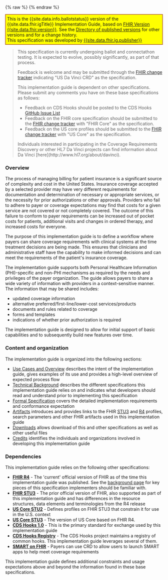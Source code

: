 {% raw %}
{% endraw %}
<!--ReleaseHeader-->
<p style="background-color: yellow; border: 1px solid maroon; padding: 5px;">
  This is the {{site.data.info.ballotstatus}} version of the {{site.data.fhir.igTitle}} Implementation Guide,  based on <a href="{{site.data.fhir.path}}">FHIR Version {{site.data.fhir.version}}</a>.  
  See the <a href="{{site.data.fhir.canonical}}/history.html">Directory of published versions</a> for other versions and for a change history.<br/>
  This specification was developed by <a href="{{site.data.fhir.ig.contact[0].telecom[0]}}">{{site.data.fhir.ig.publisher}}</a>
</p>
<!--EndReleaseHeader-->
<blockquote class="stu-note">
<p>
This specification is currently undergoing ballot and connectathon testing.  It is expected to evolve, possibly significantly, as part of that process.
</p>
<p>
Feedback is welcome and may be submitted through the <a href="http://hl7.org/fhir-issues">FHIR change tracker</a> indicating "US Da Vinci CRD" as the specification.
</p>
<p>
This implementation guide is dependent on other specifications.  Please submit any comments you have on these base specifications as follows:
</p>
<ul>
  <li>Feedback on CDS Hooks should be posted to the CDS Hooks <a href="https://github.com/cds-hooks/docs/issues">GitHub Issue List</a></li>
  <li>Feedback on the FHIR core specification should be submitted to the <a href="http://hl7.org/fhir-issues">FHIR change tracker</a> with "FHIR Core" as the specification.</li>
  <li>Feedback on the US core profiles should be submitted to the <a href="http://hl7.org/fhir-issues">FHIR change tracker</a> with "US Core" as the specification.</li>
</ul>
<p>
Individuals interested in participating in the Coverage Requirements Discovery or  other HL7 Da Vinci projects can find information about Da Vinci [here](http://www.hl7.org/about/davinci).
</p>
</blockquote>


### Overview
The process of managing billing for patient insurance is a significant source of complexity and cost in the United States. Insurance coverage accepted by a selected provider may have very different requirements for documentation and determination of necessary or appropriate services, or the necessity for prior authorizations or other approvals. Providers who fail to adhere to payer or coverage expectations may find that costs for a given service are not covered or not completely covered. The outcome of this failure to conform to payer requirements can be increased out of pocket costs for patients, additional visits and changes in ordered therapy, and increased costs for everyone.

The purpose of this implementation guide is to define a workflow where payers can share coverage requirements with clinical systems at the time treatment decisions are being made. This ensures that clinicians and administrative staff have the capability to make informed decisions and can meet the requirements of the patient's insurance coverage.

The implementation guide supports both Personal Healthcare Information (PHI)-specific and non-PHI mechanisms as required by the needs and privileges of the payer organization. The guide allows payers to share a wide variety of information with providers in a context-sensitive manner. The information that may be shared includes:

* updated coverage information
* alternative preferred/first-line/lower-cost services/products
* documents and rules related to coverage
* forms and templates
* indications of whether prior authorization is required

The implementation guide is designed to allow for initial support of basic capabilities and to subsequently build new features over time.


### Content and organization
The implementation guide is organized into the following sections:

* [Use Cases and Overview](usecases.html) describes the intent of the implementation guide, gives examples of its use and provides a high-level overview of expected process flow
* [Technical Background](background.html) describes the different specifications this implementation guide relies on and indicates what developers should read and understand prior to implementing this specification
* [Formal Specification](hooks.html) covers the detailed implementation requirements and conformance expectation
* [Artifacts](allartifacts.html) introduces and provides links to the FHIR [STU3](STU3/artifacts.html) and [R4](artifacts.html) profiles, search parameters and other FHIR artifacts used in this implementation guide
* [Downloads](downloads.html) allows download of this and other specifications as well as other useful files
* [Credits](credits.html) identifies the individuals and organizations involved in developing this implementation guide

### Dependencies
This implementation guide relies on the following other specifications:
* **[FHIR R4]({{site.data.fhir.path}})** - The 'current' official version of FHIR as of the time this implementation guide was published.  See the [background page](background.html#fhir) for key pieces of this specification implementers should be familiar with.
* **[FHIR STU3](http://hl7.org/fhir/STU3)** - The prior official version of FHIR, also supported as part of this implementation guide and has differences in the resource structures, data elements and terminologies from the R4 release
* **[US Core STU2](http://hl7.org/fhir/us/core)** - Defines profiles on FHIR STU3 that constrain it for use in the U.S. context
* **[US Core STU3](http://hl7.org/fhir/us/core/STU3)** - The version of US Core based on FHIR R4.
* **[CDS Hooks 1.0](https://cds-hooks.hl7.org/1.0)** - This is the primary standard for exchange used by this implementation guide
* **[CDS Hooks Registry](https://cds-hooks.hl7.org)** - The CDS Hooks project maintains a registry of common hooks.  This implementation guide leverages several of them.
* **[SMART on FHIR](http://hl7.org/fhir/smart-app-launch)** - Payers can use CRD to allow users to launch SMART apps to help meet coverage requirements

This implementation guide defines additional constraints and usage expectations above and beyond the information found in these base specifications.